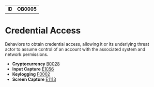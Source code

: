 |||
|---|---|
|**ID**|**OB0005**|


# Credential Access
Behaviors to obtain credential access, allowing it or its underlying threat actor to assume control of an account with the associated system and network permissions.

* **Cryptocurrency** [B0028](../collection/cryptocurrency.md)
* **Input Capture** [E1056](../collection/input-capture.md)
* **Keylogging** [F0002](../collection/keylogging.md)
* **Screen Capture** [E1113](../collection/screen-capture.md)
